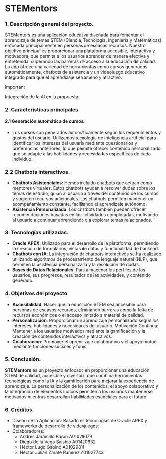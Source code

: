 # STEMentors

### 1. Descripción general del proyecto.

STEMentors es una aplicación educativa diseñada para fomentar el aprendizaje de temas STEM (Ciencia, Tecnología, Ingeniería y Matemáticas) enfocada principalmente en personas de escasos recursos. Nuestro objetivo principal es proporcionar una plataforma accesible, interactiva y motivadora, que permita a los usuarios aprender de manera efectiva y entretenida, superando las barreras de acceso a la educación de calidad. La app ofrece una variedad de herramientas como cursos generados automáticamente, chatbots de asistencia y un videojuego educativo integrado para que el aprendizaje sea ameno y atractivo.





>[!IMPORTANT]
>Integración de la AI en la propuesta.
### 2. Caracteristicas principales.

#### 2.1 Generación automática de cursos.
- Los cursos son generados automáticamente según los requerimientos y gustos del usuario. Utilizamos tecnología de inteligencia artificial para identificar los intereses del usuario mediante cuestionarios y preferencias anteriores, lo que permite ofrecer contenido personalizado que se adapte a las habilidades y necesidades específicas de cada individuo.

### 2.2 Chatbots interactivos.

- **Chatbots Asistenciales**: Hemos incluido chatbots que actúan como mentores virtuales. Estos chatbots ayudan a resolver dudas sobre los temas de estudio, guían al usuario a través del contenido de los cursos y sugieren recursos adicionales. Los chatbots permiten mantener un acompañamiento constante, facilitando el aprendizaje autónomo.
- **Asistencia Personalizada**: Los chatbots también pueden ofrecer recomendaciones basadas en las actividades completadas, motivando al usuario a continuar aprendiendo o a explorar temas relacionados.

### 3. Tecnologías utilizadas.
- **Oracle APEX**: Utilizado para el desarrollo de la plataforma, permitiendo la creación de formularios, vistas de datos y funcionalidad de backend.
- **Chatbots con IA**: La integración de chatbots interactivos se ha realizado utilizando algoritmos de procesamiento de lenguaje natural (NLP), que permiten la asistencia personalizada y la resolución de dudas.
- **Bases de Datos Relacionales**: Para almacenar los perfiles de los usuarios, sus progresos, resultados de las actividades, y contenido generado.


### 4. Objetivos del proyecto
- **Accesibilidad**: Hacer que la educación STEM sea accesible para personas de escasos recursos, eliminando barreras como la falta de recursos económicos o el acceso limitado a material de calidad.
- **Personalización**: Proporcionar un aprendizaje personalizado según los intereses, habilidades y necesidades del usuario.
Motivación Continua: Mantener a los usuarios motivados mediante la gamificación y la creación de contenidos interactivos y atractivos.
- **Colaboración**: Promover el aprendizaje colaborativo y el apoyo mutuo mediante funciones sociales y foros.

### 5. Conclusión.
**STEMentors** es un proyecto enfocado en proporcionar una educación STEM de calidad, accesible y divertida, que combina herramientas tecnológicas como la IA y la gamificación para mejorar la experiencia de aprendizaje. La personalización de los contenidos, el apoyo colaborativo y la integración de elementos lúdicos permiten a los usuarios mantenerse motivados mientras desarrollan habilidades esenciales para el futuro.

### 6. Créditos.
- Diseño de la Aplicación: Basado en tecnologías de Oracle APEX y frameworks de desarrollo de videojuegos.
- Colaboradores:
  - Andrés Jaramillo Barón A01029079
  - Diego de la Vega Saishio A01420632
  - Héctor Lugo Gabino A01029811
  - Héctor Julián Zárate Ramírez A01027743


